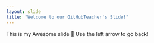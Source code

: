 ```yaml
---
layout: slide
title: "Welcome to our GitHubTeacher's Slide!"
---
```

This is my Awesome slide :tada:
Use the left arrow to go back!
